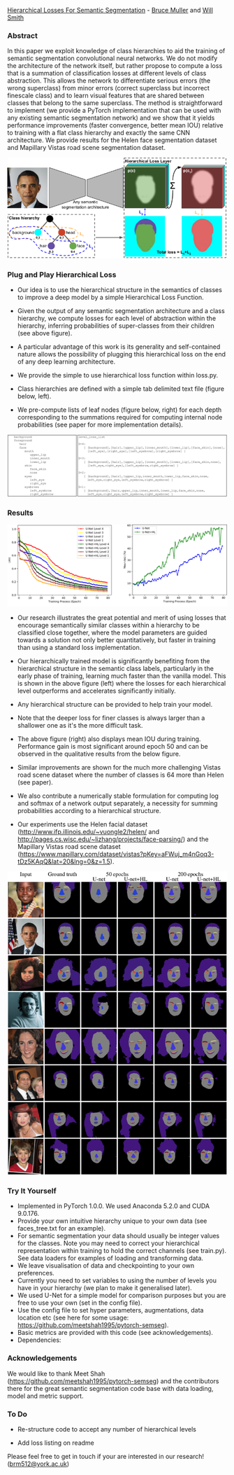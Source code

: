 [Hierarchical Losses For Semantic Segmentation](https://arxiv.org/) - [Bruce Muller](https://www.cs.york.ac.uk/cvpr/member/bruce/) and [Will Smith](https://www.cs.york.ac.uk/cvpr/member/will/)

### Abstract

In this paper we exploit knowledge of class hierarchies to aid the training of semantic segmentation convolutional neural networks. We do not modify the architecture of the network itself, but rather propose to compute a loss that is a summation of classification losses at different levels of class abstraction. This allows the network to differentiate serious errors (the wrong superclass) from minor errors (correct superclass but incorrect finescale class) and to learn visual features that are shared between classes that belong to the same superclass. The method is straightforward to implement (we provide a PyTorch implementation that can be used with any existing semantic segmentation network) and we show that it yields performance improvements (faster convergence, better mean IOU) relative to training with a flat class hierarchy and exactly the same CNN architecture. We provide results for the Helen face segmentation dataset and Mapillary Vistas road scene segmentation dataset.

![HSS_overview](imgs/HSSOverview.png)

### Plug and Play Hierarchical Loss

* Our idea is to use the hierarchical structure in the semantics of classes to improve a deep model by a simple Hierarchical Loss Function.

* Given the output of any semantic segmentation architecture and a class hierarchy, we compute losses for each level of abstraction within the hierarchy, inferring probabilities of super-classes from their children (see above figure).

* A particular advantage of this work is its generality and self-contained nature allows the possibility of plugging this hierarchical loss on the end of any deep learning architecture.

* We provide the simple to use hierarchical loss function within loss.py.

* Class hierarchies are defined with a simple tab delimited text file (figure below, left).

* We pre-compute lists of leaf nodes (figure below, right) for each depth corresponding to the summations required for computing internal node probabilities (see paper for more implementation details).

![treelists](imgs/treelists.png)


### Results

![helencurves](imgs/helenlearningcurves.png)

* Our research illustrates the great potential and merit of using losses that encourage semantically similar classes within a hierarchy to be classified close together, where the model parameters are guided towards a solution not only better quantitatively, but faster in training than using a standard loss implementation.

* Our hierarchically trained model is significantly benefiting from the hierarchical structure in the semantic class labels, particularly in the early phase of training, learning much faster than the vanilla model. This is shown in the above figure (left) where the losses for each hierarchical level outperforms and accelerates significantly initially.

* Any hierarchical structure can be provided to help train your model.

* Note that the deeper loss for finer classes is always larger than a shallower one as it's the more difficult task.

* The above figure (right) also displays mean IOU during training. Performance gain is most significant around epoch 50 and can be observed in the qualitative results from the below figure.

* Similar improvements are shown for the much more challenging Vistas road scene dataset where the number of classes is 64 more than Helen (see paper).

* We also contribute a numerically stable formulation for computing log and softmax of a network output separately, a necessity for summing probabilities according to a hierarchical structure.

* Our experiments use the Helen facial dataset (http://www.ifp.illinois.edu/~vuongle2/helen/ and http://pages.cs.wisc.edu/~lizhang/projects/face-parsing/) and the Mapillary Vistas road scene dataset (https://www.mapillary.com/dataset/vistas?pKey=aFWuj_m4nGoq3-tDz5KAqQ&lat=20&lng=0&z=1.5).

![helenpreds](imgs/helenpreds.png)


### Try It Yourself


* Implemented in PyTorch 1.0.0. We used Anaconda 5.2.0 and CUDA 9.0.176. 
* Provide your own intuitive hierarchy unique to your own data (see faces_tree.txt for an example).
* For semantic segmentation your data should usually be integer values for the classes. Note you may need to correct your hierarchical representation within training to hold the correct channels (see train.py). See data loaders for examples of loading and transforming data.
* We leave visualisation of data and checkpointing to your own preferences.
* Currently you need to set variables to using the number of levels you have in your hierarchy (we plan to make it generalised later).
* We used U-Net for a simple model for comparison purposes but you are free to use your own (set in the config file).
* Use the config file to set hyper parameters, augmentations, data location etc (see here for some usage: https://github.com/meetshah1995/pytorch-semseg).
* Basic metrics are provided with this code (see acknowledgements).
* Dependencies:


### Acknowledgements

We would like to thank Meet Shah (https://github.com/meetshah1995/pytorch-semseg) and the contributors there for the great semantic segmentation code base with data loading, model and metric support.


### To Do

* Re-structure code to accept any number of hierarchical levels

* Add loss listing on readme

Please feel free to get in touch if your are interested in our research! (brm512@york.ac.uk)


